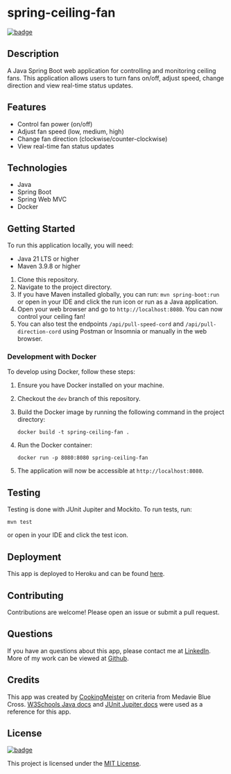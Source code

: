 # spring-ceiling-fan

[![badge](https://img.shields.io/badge/license-MIT-brightgreen.svg)](https://opensource.org/licenses/mit)

## Description

A Java Spring Boot web application for controlling and monitoring ceiling fans. This application allows users to turn fans on/off, adjust speed, change direction and view real-time status updates.

## Features

- Control fan power (on/off)
- Adjust fan speed (low, medium, high)
- Change fan direction (clockwise/counter-clockwise)
- View real-time fan status updates

## Technologies

- Java
- Spring Boot
- Spring Web MVC
- Docker

## Getting Started

To run this application locally, you will need:

- Java 21 LTS or higher
- Maven 3.9.8 or higher

1. Clone this repository.
2. Navigate to the project directory.
3. If you have Maven installed globally, you can run: `mvn spring-boot:run` or open in your IDE and click the run icon or run as a Java application.
4. Open your web browser and go to `http://localhost:8080`. You can now control your ceiling fan!
5. You can also test the endpoints `/api/pull-speed-cord` and `/api/pull-direction-cord` using Postman or Insomnia or manually in the web browser.

### Development with Docker

To develop using Docker, follow these steps:

1. Ensure you have Docker installed on your machine.
2. Checkout the `dev` branch of this repository.
3. Build the Docker image by running the following command in the project directory:

   `docker build -t spring-ceiling-fan .`

4. Run the Docker container:

   `docker run -p 8080:8080 spring-ceiling-fan`

5. The application will now be accessible at `http://localhost:8080`.

## Testing

Testing is done with JUnit Jupiter and Mockito. To run tests, run:

`mvn test`

or open in your IDE and click the test icon.

## Deployment

This app is deployed to Heroku and can be found [here](https://spring-docker-ceiling-fan-66b0d16d6535.herokuapp.com/).

## Contributing

Contributions are welcome! Please open an issue or submit a pull request.

## Questions

If you have an questions about this app, please contact me at [LinkedIn](https://www.linkedin.com/in/shawn-meister/). More of my work can be viewed at [Github](https://github.com/CookingMeister).

## Credits

This app was created by [CookingMeister](https://github.com/CookingMeister) on criteria from Medavie Blue Cross. [W3Schools Java docs](https://www.w3schools.com/java/) and [JUnit Jupiter docs](https://junit.org/junit5/docs/snapshot/user-guide/) were used as a reference for this app.

## License

[![badge](https://img.shields.io/badge/license-MIT-brightgreen.svg)](https://opensource.org/licenses/mit)

This project is licensed under the [MIT License](LICENSE).
